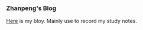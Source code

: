 ### Zhanpeng's Blog

[Here](http://wuzhanpeng.github.io) is my bloy. 
Mainly use to record my study notes.
